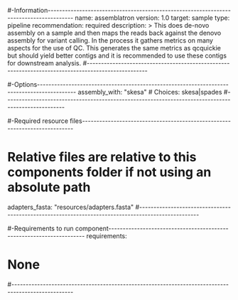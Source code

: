#-Information---------------------------------------------------------------------------------------
name: assemblatron
version: 1.0
target: sample
type: pipeline
recommendation: required
description: >
  This does de-novo assembly on a sample and then maps the reads back against the denovo assembly
  for variant calling. In the process it gathers metrics on many aspects for the use of QC. This
  generates the same metrics as qcquickie but should yield better contigs and it is recommended
  to use these contigs for downstream analysis.
#---------------------------------------------------------------------------------------------------

#-Options-------------------------------------------------------------------------------------------
assembly_with: "skesa"  # Choices: skesa|spades
#---------------------------------------------------------------------------------------------------

#-Required resource files---------------------------------------------------------------------------
# Relative files are relative to this components folder if not using an absolute path
adapters_fasta: "resources/adapters.fasta"
#---------------------------------------------------------------------------------------------------

#-Requirements to run component---------------------------------------------------------------------
requirements:
  # None
#---------------------------------------------------------------------------------------------------